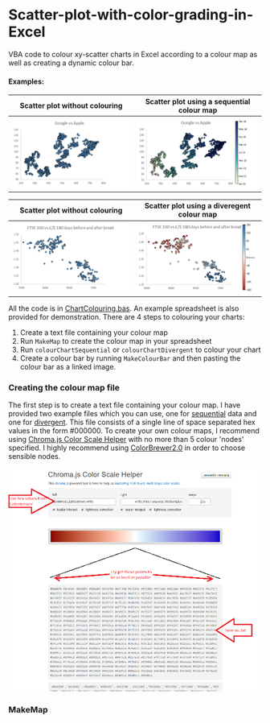 # Scatter-plot-with-color-grading-in-Excel
VBA code to colour xy-scatter charts in Excel according to a colour map as well as creating a dynamic colour bar.

#### Examples:

Scatter plot without colouring              |  Scatter plot using a sequential colour map
:------------------------------------------:|:---------------------------------------------:
![](/Images/Sequential_(grey).png?raw=true)  |  ![](/Images/Sequential_(colour).png?raw=true)


Scatter plot without colouring              |  Scatter plot using a diveregent colour map
:------------------------------------------:|:---------------------------------------------:
![](/Images/Divergent_(grey).png?raw=true)  |  ![](/Images/Divergent_(colour).png?raw=true)



All the code is in [ChartColouring.bas](https://github.com/DanGolding/Scatter-plot-with-color-grading-in-Excel/blob/master/ChartColouring.bas). An example spreadsheet is also provided for demonstration. There are 4  steps to colouring your charts:

1. Create a text file containing your colour map
2. Run `MakeMap` to create the colour map in your spreadsheet
2. Run `colourChartSequential` or `colourChartDivergent` to colour your chart
3. Create a colour bar by running `MakeColourBar` and then pasting the colour bar as a linked image.

### Creating the colour map file

The first step is to create a text file containing your colour map. I have provided two example files which you can use, one for [sequential](https://github.com/DanGolding/Scatter-plot-with-color-grading-in-Excel/blob/master/Colour%20Map%20(Sequential).txt) data and one for [divergent](https://github.com/DanGolding/Scatter-plot-with-color-grading-in-Excel/blob/master/Colour%20Map%20(Divergent).txt). This file consists of a single line of space separated hex values in the form #000000. To create your own colour maps, I recommend using [Chroma.js Color Scale Helper](http://gka.github.io/palettes/#colors=#ffffcc,#a1dab4,#41b6c4,#2c7fb8,#253494|steps=256|bez=1|coL=1) with no more than 5 colour 'nodes' specified. I highly recommend using [ColorBrewer2.0](http://colorbrewer2.org/#type=sequential&scheme=YlGnBu&n=5) in order to choose sensible nodes.

![](/Images/chromajs_color_scale_helper.png?raw=true)

### MakeMap
